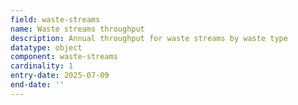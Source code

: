 ```yaml
---
field: waste-streams
name: Waste streams throughput
description: Annual throughput for waste streams by waste type
datatype: object
component: waste-streams
cardinality: 1
entry-date: 2025-07-09
end-date: ''
---
```


